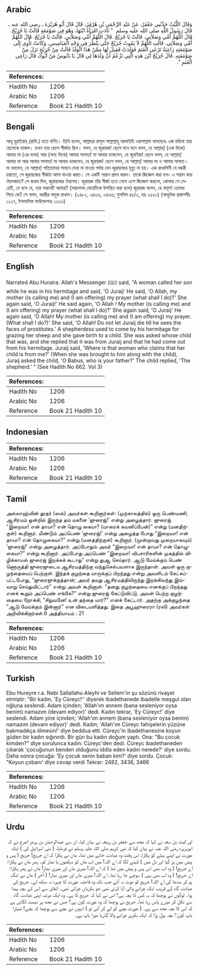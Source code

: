 ## Arabic


<div dir="rtl" lang="ar" style={{fontSize:'larger',backgroundColor:'#f8f9fa',padding:20}}>
وَقَالَ اللَّيْثُ حَدَّثَنِي جَعْفَرٌ، عَنْ عَبْدِ الرَّحْمَنِ بْنِ هُرْمُزَ، قَالَ قَالَ أَبُو هُرَيْرَةَ ـ رضى الله عنه ـ قَالَ رَسُولُ اللَّهِ صلى الله عليه وسلم ‏ "‏ نَادَتِ امْرَأَةٌ ابْنَهَا، وَهْوَ فِي صَوْمَعَةٍ قَالَتْ يَا جُرَيْجُ‏.‏ قَالَ اللَّهُمَّ أُمِّي وَصَلاَتِي‏.‏ قَالَتْ يَا جُرَيْجُ‏.‏ قَالَ اللَّهُمَّ أُمِّي وَصَلاَتِي‏.‏ قَالَتْ يَا جُرَيْجُ‏.‏ قَالَ اللَّهُمَّ أُمِّي وَصَلاَتِي‏.‏ قَالَتِ اللَّهُمَّ لاَ يَمُوتُ جُرَيْجٌ حَتَّى يَنْظُرَ فِي وَجْهِ الْمَيَامِيسِ‏.‏ وَكَانَتْ تَأْوِي إِلَى صَوْمَعَتِهِ رَاعِيَةٌ تَرْعَى الْغَنَمَ فَوَلَدَتْ فَقِيلَ لَهَا مِمَّنْ هَذَا الْوَلَدُ قَالَتْ مِنْ جُرَيْجٍ نَزَلَ مِنْ صَوْمَعَتِهِ‏.‏ قَالَ جُرَيْجٌ أَيْنَ هَذِهِ الَّتِي تَزْعُمُ أَنَّ وَلَدَهَا لِي قَالَ يَا بَابُوسُ مَنْ أَبُوكَ قَالَ رَاعِي الْغَنَمِ ‏"‏‏.‏
</div>
<div style={{backgroundColor:'#f8f9fa',padding:20, marginBottom: 10}}><table> <thead> <tr> <th>References:</th> <th></th> </tr> </thead> <tbody><tr><td>Hadith No</td><td>1206</td></tr><tr><td>Arabic No</td><td>1206</td></tr><tr><td>Reference</td><td>Book 21 Hadith 10</td></tr></tbody></table></div>

## Bengali


<div dir="ltr" lang="bn" style={{fontSize:'larger',backgroundColor:'#f8f9fa',padding:20}}>
আবূ হুরাইরাহ্ (রাযি.) হতে বর্ণিত। তিনি বলেন, আল্লাহর রাসূল সাল্লাল্লাহু আলাইহি ওয়াসাল্লাম বলেছেনঃ এক মহিলা তার ছেলেকে ডাকল। তখন তার ছেলে গীর্জায় ছিল। বলল, হে জুরায়জ! ছেলে মনে মনে বলল, হে আল্লাহ্! (এক দিকে) আমার মা (এর ডাক) আর (অন্য দিকে) আমার সালাত! মা আবার ডাকলেন, হে জুরাইজ! ছেলে বলল, হে আল্লাহ্! আমার মা আর আমার সালাত! মা আবার ডাকলেন, হে জুরায়জ! ছেলে বলল, হে আল্লাহ্! আমার মা ও আমার সালাত। মা বললেন, হে আল্লাহ্! পতিতাদের সামনে দেখা না যাওয়া পর্যন্ত যেন জুরায়জের মৃত্যু না হয়। এক রাখালিনী যে বকরী চরাতো, সে জুরায়জের গীর্জায় আসা যাওয়া করত। সে একটি সন্তান প্রসব করল। তাকে জিজ্ঞেস করা হল- এ সন্তান কার ঔরসজাত? সে জবাব দিল, জুরায়জের ঔরসের। জুরায়জ তাঁর গীর্জা হতে নেমে এসে জিজ্ঞেস করলো, কোথায় সে মেয়েটি, যে বলে যে, তার সন্তানটি আমার? (সন্তানসহ মেয়েটিকে উপস্থিত করা হলে) জুরায়জ বলেন, হে বাবূস! তোমার পিতা কে? সে বলল, বকরীর অমুক রাখাল। (২৪৮২, ৩৪৩৬, ৩৪৬৬; মুসলিম ৪৫/২, হাঃ ২৫৫০) (আধুনিক প্রকাশনীঃ ১১২৭, ইসলামিক ফাউন্ডেশনঃ ১১৩৩)
</div>
<div style={{backgroundColor:'#f8f9fa',padding:20, marginBottom: 10}}><table> <thead> <tr> <th>References:</th> <th></th> </tr> </thead> <tbody><tr><td>Hadith No</td><td>1206</td></tr><tr><td>Arabic No</td><td>1206</td></tr><tr><td>Reference</td><td>Book 21 Hadith 10</td></tr></tbody></table></div>

## English


<div dir="ltr" lang="en" style={{fontSize:'larger',backgroundColor:'#f8f9fa',padding:20}}>
Narrated Abu Huraira: Allah's Messenger (ﷺ) said, "A woman called her son while he was in his hermitage and said, 'O Juraij' He said, 'O Allah, my mother (is calling me) and (I am offering) my prayer (what shall I do)?' She again said, 'O Juraij!' He said again, 'O Allah ! My mother (is calling me) and (I am offering) my prayer (what shall I do)?' She again said, 'O Juraij' He again said, 'O Allah! My mother (is calling me) and (I am offering) my prayer. (What shall I do?)' She said, 'O Allah! Do not let Juraij die till he sees the faces of prostitutes.' A shepherdess used to come by his hermitage for grazing her sheep and she gave birth to a child. She was asked whose child that was, and she replied that it was from Juraij and that he had come out from his hermitage. Juraij said, 'Where is that woman who claims that her child is from me?' (When she was brought to him along with the child), Juraij asked the child, 'O Babus, who is your father?' The child replied, 'The shepherd.' " (See Hadith No 662. Vol 3)
</div>
<div style={{backgroundColor:'#f8f9fa',padding:20, marginBottom: 10}}><table> <thead> <tr> <th>References:</th> <th></th> </tr> </thead> <tbody><tr><td>Hadith No</td><td>1206</td></tr><tr><td>Arabic No</td><td>1206</td></tr><tr><td>Reference</td><td>Book 21 Hadith 10</td></tr></tbody></table></div>

## Indonesian


<div dir="ltr" lang="id" style={{fontSize:'larger',backgroundColor:'#f8f9fa',padding:20}}>

</div>
<div style={{backgroundColor:'#f8f9fa',padding:20, marginBottom: 10}}><table> <thead> <tr> <th>References:</th> <th></th> </tr> </thead> <tbody><tr><td>Hadith No</td><td>1206</td></tr><tr><td>Arabic No</td><td>1206</td></tr><tr><td>Reference</td><td>Book 21 Hadith 10</td></tr></tbody></table></div>

## Tamil


<div dir="ltr" lang="ta" style={{fontSize:'larger',backgroundColor:'#f8f9fa',padding:20}}>
அல்லாஹ்வின் தூதர் (ஸல்) அவர்கள் கூறினார்கள்: (முற்காலத்தில்) ஒரு பெண்மணி, ஆசிரமம் ஒன்றில் இருந்த தம் மகனை ‘ஜுரைஜ்!’ என்று அழைத்தார். ஜுரைஜ் “இறைவா! என் தாயா? என் தொழு கையா? (யாரைக் கவனிப்பேன்)” என்று (மனதிற்குள்) கூறினார். மீண்டும் அப்பெண் ‘ஜுரைஜ்!’ என்று அழைத்த போது “இறைவா! என் தாயா? என் தொழுகையா?” என்று (மனத்திற்குள்) கூறினார். (மூன்றாவது முறையாகவும்) ‘ஜுரைஜ்!’ என்று அழைத்தார். அப்போதும் அவர் “இறைவா! என் தாயா? என் தொழுகையா?” என்று கூறினார். அப்போது அப்பெண் “இறைவா! விபசாரிகளின் முகத்தில் விழிக்காமல் ஜுரைஜ் இறக்கக் கூடாது” என்று துஆ செய்தார். ஆடு மேய்க்கும் பெண் ணொருத்தி ஜுரைஜுடைய ஆசிரமத்திற்கு வந்துசெல்பவளாக இருந்தாள். அவள் ஒரு குழந்தையைப் பெற்றாள். இந்தக் குழந்தை யாருக்குப் பிறந்தது என்று அவளிடம் கேட்கப்பட்டபோது, “ஜுரைஜுக்குத்தான்; அவர் தமது ஆசிரமத்திலிருந்து இறங்கிவந்து இவ்வாறு செய்துவிட்டார்” என்று அவள் கூறினாள். “தனது குழந்தையை எனக்குப் பிறந்தது எனக் கூறும் அப்பெண் எங்கே?” என்று ஜுரைஜ் கேட்டுவிட்டு, அவள் பெற்ற குழந்தையை நோக்கி, “சிறுவனே! உன் தந்தை யார்?” எனக் கேட்டார். அதற்கு அக்குழந்தை “ஆடு மேய்க்கும் இன்னார்” என விடையளித்தது. இதை அபூஹுரைரா (ரலி) அவர்கள் அறிவிக்கிறார்கள்.6 அத்தியாயம் : 21
</div>
<div style={{backgroundColor:'#f8f9fa',padding:20, marginBottom: 10}}><table> <thead> <tr> <th>References:</th> <th></th> </tr> </thead> <tbody><tr><td>Hadith No</td><td>1206</td></tr><tr><td>Arabic No</td><td>1206</td></tr><tr><td>Reference</td><td>Book 21 Hadith 10</td></tr></tbody></table></div>

## Turkish


<div dir="ltr" lang="tr" style={{fontSize:'larger',backgroundColor:'#f8f9fa',padding:20}}>
Ebu Hureyre r.a. Nebi Sallallahu Aleyhi ve Sellem'in şu sözünü rivayet etmiştir: "Bir kadın, 'Ey Cüreyc!'' diyerek ibadethanede ibadetle meşgul olan oğluna seslendi. Adam içinden; 'Allah'ım annem (bana sesleniyor oysa benim) namazım (devam ediyor)' dedi. Kadın tekrar, 'Ey Cüreyc!' diye seslendi. Adam yine içinden; 'Allah'ım annem (bana sesleniyor oysa benim) namazım (devam ediyor)' dedi. Kadın; 'Allah'ım Cüreyc fahişelerin yüzüne bakmadıkça ölmesin!' diye beddua etti. Cüreyc'in ibadethanesine koyun güden bir kadın sığınırdı. Bir gün bu kadın doğum yaptı. Ona: "Bu çocuk kimden?" diye sorulunca kadın: Cüreyc'den dedi. Cüreyc ibadethaneden çıkarak 'çocuğunun benden olduğunu iddia eden kadın nerede?' diye sordu. Daha sonra çocuğa: 'Ey çocuk senin baban kim?' diye sordu. Çocuk: "Koyun çobanı' diye cevap verdi Tekrar: 2482, 3436, 3466
</div>
<div style={{backgroundColor:'#f8f9fa',padding:20, marginBottom: 10}}><table> <thead> <tr> <th>References:</th> <th></th> </tr> </thead> <tbody><tr><td>Hadith No</td><td>1206</td></tr><tr><td>Arabic No</td><td>1206</td></tr><tr><td>Reference</td><td>Book 21 Hadith 10</td></tr></tbody></table></div>

## Urdu


<div dir="rtl" lang="ur" style={{fontSize:'larger',backgroundColor:'#f8f9fa',padding:20}}>
اور لیث بن سعد نے کہا کہ مجھ سے جعفر بن ربیعہ نے بیان کیا، ان سے عبدالرحمٰن بن ہرمز اعرج نے کہ ابوہریرہ رضی اللہ عنہ نے بیان کیا کہ نبی کریم صلی اللہ علیہ وسلم نے فرمایا، ( بنی اسرائیل کی ) ایک عورت نے اپنے بیٹے کو پکارا، اس وقت وہ عبادت خانے میں تھا۔ ماں نے پکارا کہ اے جریج! جریج ( پس و پیش میں پڑ گیا اور دل میں ) کہنے لگا کہ اے اللہ! میں اب ماں کو دیکھوں یا نماز کو۔ پھر ماں نے پکارا: اے جریج! ( وہ اب بھی اس پس و پیش میں تھا ) کہ اے اللہ! میری ماں اور میری نماز! ماں نے پھر پکارا: اے جریج! ( وہ اب بھی یہی ) سوچے جا رہا تھا۔ اے اللہ! میری ماں اور میری نماز! ( آخر ) ماں نے تنگ ہو کر بددعا کی اے اللہ! جریج کو موت نہ آئے جب تک وہ فاحشہ عورت کا چہرہ نہ دیکھ لے۔ جریج کی عبادت گاہ کے قریب ایک چرانے والی آیا کرتی تھی جو بکریاں چراتی تھی۔ اتفاق سے اس کے بچہ پیدا ہوا۔ لوگوں نے پوچھا کہ یہ کس کا بچہ ہے؟ اس نے کہا کہ جریج کا ہے۔ وہ ایک مرتبہ اپنی عبادت گاہ سے نکل کر میرے پاس رہا تھا۔ جریج نے پوچھا کہ وہ عورت کون ہے؟ جس نے مجھ پر تہمت لگائی ہے کہ اس کا بچہ مجھ سے ہے۔ ( عورت بچے کو لے کر آئی تو ) انہوں نے بچے سے پوچھا کہ بچے! تمہارا باپ کون؟ بچہ بول پڑا کہ ایک بکری چرانے والا گڈریا میرا باپ ہے۔
</div>
<div style={{backgroundColor:'#f8f9fa',padding:20, marginBottom: 10}}><table> <thead> <tr> <th>References:</th> <th></th> </tr> </thead> <tbody><tr><td>Hadith No</td><td>1206</td></tr><tr><td>Arabic No</td><td>1206</td></tr><tr><td>Reference</td><td>Book 21 Hadith 10</td></tr></tbody></table></div>